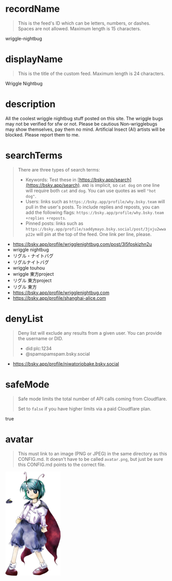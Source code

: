 
# recordName

> This is the feed's ID which can be letters, numbers, or dashes. Spaces are not allowed. Maximum length is 15 characters.

wriggle-nightbug

# displayName

> This is the title of the custom feed. Maximum length is 24 characters.

Wriggle Nightbug

# description

> 

All the coolest wriggle nightbug stuff posted on this site. The wriggle bugs may not be verified for sfw or not. Please be cautious Non-wrigglebugs may show themselves, pay them no mind. Artificial Insect 
(AI) artists will be blocked. Please report them to me.

# searchTerms

> There are three types of search terms:
>
> - Keywords: Test these in [https://bsky.app/search](https://bsky.app/search). `AND` is implicit, so `cat dog` on one line will require both `cat` and `dog`. You can use quotes as well `"hot dog"`.
> - Users: links such as `https://bsky.app/profile/why.bsky.team` will pull in the user's posts. To include replies and reposts, you can add the following flags: `https://bsky.app/profile/why.bsky.team +replies +reposts`.
> - Pinned posts: links such as `https://bsky.app/profile/saddymayo.bsky.social/post/3jxju2wwap22e` will pin at the top of the feed. One link per line, please.

- https://bsky.app/profile/wrigglenightbug.com/post/3l5fpskizhn2u
- wriggle nightbug
- リグル・ナイトバグ
- リグルナイトバグ
- wriggle touhou
- wriggle 東方project
- リグル 東方project
- リグル 東方
- https://bsky.app/profile/wrigglenightbug.com
- https://bsky.app/profile/shanghai-alice.com

# denyList

> Deny list will exclude any results from a given user. You can provide the username or DID.
>
> - did:plc:1234
> - @spamspamspam.bsky.social
- https://bsky.app/profile/niwatoriobake.bsky.social

# safeMode

> Safe mode limits the total number of API calls coming from Cloudflare.
>
> Set to `false` if you have higher limits via a paid Cloudflare plan.

true

# avatar

> This must link to an image (PNG or JPEG) in the same directory as this CONFIG.md. It doesn't have to be called `avatar.png`, but just be sure this CONFIG.md points to the correct file.

![](wrigglenightbug.png)
